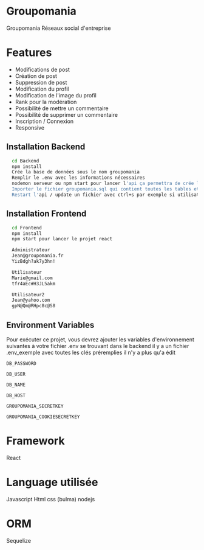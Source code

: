 
# Groupomania

Groupomania 
Réseaux social d'entreprise


# Features

- Modifications de post
- Création de post
- Suppression de post
- Modification du profil
- Modification de l'image du profil
- Rank pour la modération
- Possibilité de mettre un commentaire
- Possibilité de supprimer un commentaire
- Inscription / Connexion
- Responsive


## Installation Backend

```bash
  cd Backend  
  npm install  
  Crée la base de données sous le nom groupomania  
  Remplir le .env avec les informations nécessaires  
  nodemon serveur ou npm start pour lancer l'api ça permettra de crée les tables dans la base de données  
  Importer le fichier groupomania.sql qui contient toutes les tables et 3 utilisateurs 1 admin et 2 membres et ajoute les Rank disponible 
  Restart l'api / update un fichier avec ctrl+s par exemple si utilisation de nodemon
```
    
## Installation Frontend

```bash
  cd Frontend
  npm install
  npm start pour lancer le projet react

  Administrateur
  Jean@groupomania.fr
  YizBdgh?ak7y3hn!

  Utilisateur
  Marie@gmail.com
  tfr4aEc#H3JL5akm

  Utilisateur2 
  Jean@yahoo.com
  gpN@Qm@RHpc8c@S8
```
## Environment Variables

Pour exécuter ce projet, vous devrez ajouter les variables d'environnement suivantes à votre fichier .env se trouvant dans le backend il y   a un fichier .env_exemple avec toutes les clés préremplies il n'y a plus qu'a édit

`DB_PASSWORD`

`DB_USER`

`DB_NAME`

`DB_HOST`

`GROUPOMANIA_SECRETKEY`

`GROUPOMANIA_COOKIESECRETKEY`

# Framework
React

# Language utilisée

Javascript
Html
css (bulma)
nodejs

# ORM
Sequelize